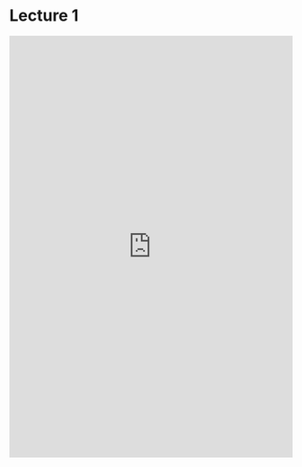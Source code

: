 # Lecture 1

<!-- ## Margin Notes -->



<embed src="https://shx-haah.github.io/notes/lecture_notes/cmput501/Scribed1.pdf" type="application/pdf" width="100%" height="750px"/>
